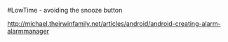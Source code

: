 #LowTime - avoiding the snooze button

http://michael.theirwinfamily.net/articles/android/android-creating-alarm-alarmmanager

